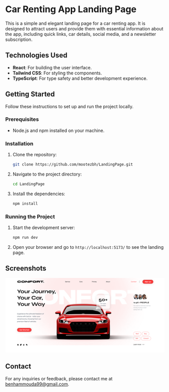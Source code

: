 # Car Renting App Landing Page

This is a simple and elegant landing page for a car renting app. It is designed to attract users and provide them with essential information about the app, including quick links, car details, social media, and a newsletter subscription.

## Technologies Used

- **React**: For building the user interface.
- **Tailwind CSS**: For styling the components.
- **TypeScript**: For type safety and better development experience.

## Getting Started

Follow these instructions to set up and run the project locally.

### Prerequisites

- Node.js and npm installed on your machine.

### Installation

1. Clone the repository:
   ```bash
   git clone https://github.com/mootezbh/LandingPage.git
   ```
2. Navigate to the project directory:
   ```bash
   cd LandingPage
   ```
3. Install the dependencies:
   ```bash
   npm install
   ```

### Running the Project

1. Start the development server:
   ```bash
   npm run dev
   ```
2. Open your browser and go to `http://localhost:5173/` to see the landing page.

## Screenshots

![Landing Page Screenshot](./screenshots/landingpage.png)

## Contact

For any inquiries or feedback, please contact me at [benhammouda99@gmail.com](benhammouda99@gmail.com).
